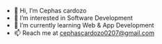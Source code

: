 - 👋 Hi, I’m Cephas cardozo
- 👀 I’m interested in Software Development
- 🌱 I’m currently learning Web & App Development
- 📫 Reach me at cephascardozo0207@gmail.com

<!---
cephascardozo/cephascardozo is a ✨ special ✨ repository because its `README.md` (this file) appears on your GitHub profile.
You can click the Preview link to take a look at your changes.
--->
